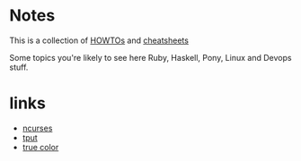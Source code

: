 # Notes

This is a collection of [HOWTOs](https://github.com/mgreenly/notes/tree/master/docs/howtos) and [cheatsheets](https://github.com/mgreenly/notes/tree/master/docs/cheatsheets) 

Some topics you're likely to see here Ruby, Haskell, Pony, Linux and Devops stuff.



# links

  * [ncurses](https://www.gnu.org/software/ncurses/)
  * [tput](http://linuxcommand.org/lc3_adv_tput.php)
  * [true color](https://gist.github.com/XVilka/8346728)
